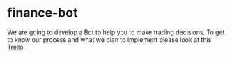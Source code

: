 # finance-bot
We are going to develop a Bot to help you to make trading decisions. To get to know our process and what we plan to implement please look at this [Trello](https://trello.com/b/PZsNx0rx/finance-adviser-bot)
